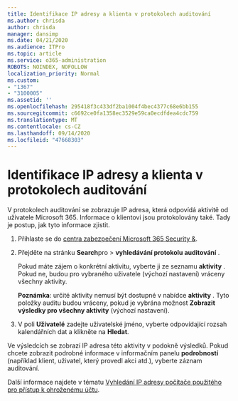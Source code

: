 ```yaml
---
title: Identifikace IP adresy a klienta v protokolech auditování
ms.author: chrisda
author: chrisda
manager: dansimp
ms.date: 04/21/2020
ms.audience: ITPro
ms.topic: article
ms.service: o365-administration
ROBOTS: NOINDEX, NOFOLLOW
localization_priority: Normal
ms.custom:
- "1367"
- "3100005"
ms.assetid: ''
ms.openlocfilehash: 295418f3c433df2ba1004f4bec4377c68e6bb155
ms.sourcegitcommit: c6692ce0fa1358ec3529e59ca0ecdfdea4cdc759
ms.translationtype: MT
ms.contentlocale: cs-CZ
ms.lasthandoff: 09/14/2020
ms.locfileid: "47668303"
---
```

# <a name="identify-ip-address-and-client-in-audit-logs"></a>Identifikace IP adresy a klienta v protokolech auditování

V protokolech auditování se zobrazuje IP adresa, která odpovídá aktivitě od uživatele Microsoft 365. Informace o klientovi jsou protokolovány také. Tady je postup, jak tyto informace zjistit.

1. Přihlaste se do [centra zabezpečení Microsoft 365 Security &](https://protection.office.com/).

2. Přejděte na stránku **Search**pro  >  **vyhledávání protokolu auditování** .

   Pokud máte zájem o konkrétní aktivitu, vyberte ji ze seznamu **aktivity** . Pokud ne, budou pro vybraného uživatele (výchozí nastavení) vráceny všechny aktivity.

   **Poznámka**: určité aktivity nemusí být dostupné v nabídce **aktivity** . Tyto položky auditu budou vráceny, pokud je vybrána možnost **Zobrazit výsledky pro všechny aktivity** (výchozí nastavení).

3. V poli **Uživatelé** zadejte uživatelské jméno, vyberte odpovídající rozsah kalendářních dat a klikněte na **Hledat**.

Ve výsledcích se zobrazí IP adresa této aktivity v podokně výsledků. Pokud chcete zobrazit podrobné informace v informačním panelu **podrobností** (například klient, uživatel, který provedl akci atd.), vyberte záznam auditování.

Další informace najdete v tématu [Vyhledání IP adresy počítače použitého pro přístup k ohroženému účtu](https://docs.microsoft.com/microsoft-365/compliance/auditing-troubleshooting-scenarios#find-the-ip-address-of-the-computer-used-to-access-a-compromised-account).
